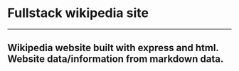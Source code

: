 # Fullstack wikipedia site

---

## Wikipedia website built with express and html. Website data/information from markdown data.
